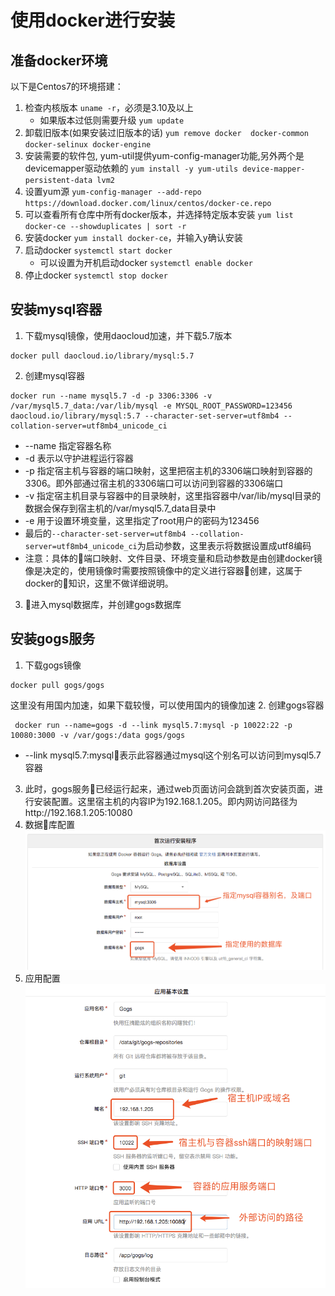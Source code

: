 # 使用docker进行安装

## 准备docker环境

以下是Centos7的环境搭建：

1. 检查内核版本 `uname -r`，必须是3.10及以上
    - 如果版本过低则需要升级 `yum update`
2. 卸载旧版本(如果安装过旧版本的话) `yum remove docker  docker-common docker-selinux docker-engine`
3. 安装需要的软件包, yum-util提供yum-config-manager功能,另外两个是devicemapper驱动依赖的 `yum install -y yum-utils device-mapper-persistent-data lvm2`
4. 设置yum源 `yum-config-manager --add-repo https://download.docker.com/linux/centos/docker-ce.repo`
5. 可以查看所有仓库中所有docker版本，并选择特定版本安装 `yum list docker-ce --showduplicates | sort -r`
6. 安装docker `yum install docker-ce`，并输入y确认安装
7. 启动docker `systemctl start docker`
    - 可以设置为开机启动docker `systemctl enable docker`
8. 停止docker `systemctl stop docker`

## 安装mysql容器

1. 下载mysql镜像，使用daocloud加速，并下载5.7版本
  ```shell
  docker pull daocloud.io/library/mysql:5.7
  ```
2. 创建mysql容器
  ```shell
  docker run --name mysql5.7 -d -p 3306:3306 -v /var/mysql5.7_data:/var/lib/mysql -e MYSQL_ROOT_PASSWORD=123456 daocloud.io/library/mysql:5.7 --character-set-server=utf8mb4 --collation-server=utf8mb4_unicode_ci
  ```
  - --name 指定容器名称
  - -d 表示以守护进程运行容器
  - -p 指定宿主机与容器的端口映射，这里把宿主机的3306端口映射到容器的3306。即外部通过宿主机的3306端口可以访问到容器的3306端口
  - -v 指定宿主机目录与容器中的目录映射，这里指容器中/var/lib/mysql目录的数据会保存到宿主机的/var/mysql5.7_data目录中
  - -e 用于设置环境变量，这里指定了root用户的密码为123456
  - 最后的`--character-set-server=utf8mb4 --collation-server=utf8mb4_unicode_ci`为启动参数，这里表示将数据设置成utf8编码
  - 注意：具体的端口映射、文件目录、环境变量和启动参数是由创建docker镜像是决定的，使用镜像时需要按照镜像中的定义进行容器创建，这属于docker的知识，这里不做详细说明。
3. 进入mysql数据库，并创建gogs数据库

## 安装gogs服务

1. 下载gogs镜像
  ```shell
  docker pull gogs/gogs
  ```
  这里没有用国内加速，如果下载较慢，可以使用国内的镜像加速
2. 创建gogs容器
  ```shell
   docker run --name=gogs -d --link mysql5.7:mysql -p 10022:22 -p 10080:3000 -v /var/gogs:/data gogs/gogs
  ```
  - --link mysql5.7:mysql表示此容器通过mysql这个别名可以访问到mysql5.7容器
3. 此时，gogs服务已经运行起来，通过web页面访问会跳到首次安装页面，进行安装配置。这里宿主机的内容IP为192.168.1.205。即内网访问路径为http://192.168.1.205:10080
4. 数据库配置
  ![数据库配置](images/数据库配置.png)
5. 应用配置
  ![应用配置](images/应用配置.png)
